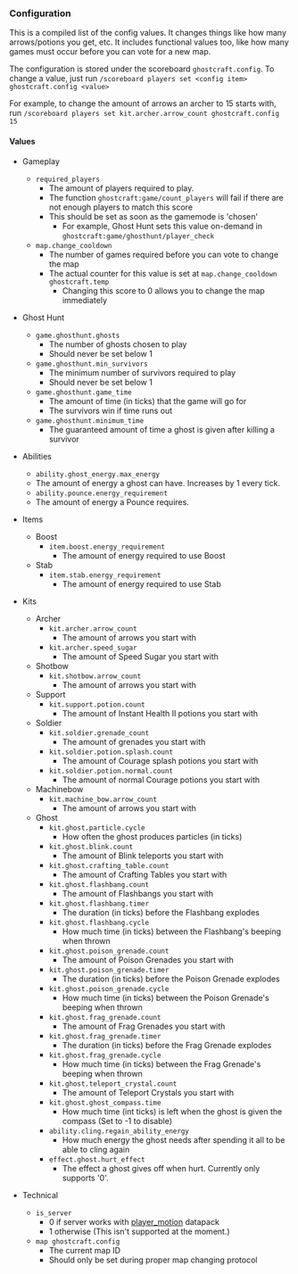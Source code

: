 


### Configuration

This is a compiled list of the config values. It changes things like  how many arrows/potions you get, etc. It includes functional values too, like how many games must occur before you can vote for a new map.

The configuration is stored under the scoreboard `ghostcraft.config`. To change a value, just run `/scoreboard players set <config item> ghostcraft.config <value>`

For example, to change the amount of arrows an archer to 15 starts with, run `/scoreboard players set kit.archer.arrow_count ghostcraft.config 15`


#### Values


- Gameplay
    - `required_players`
        - The amount of players required to play. 
        - The function `ghostcraft:game/count_players` will fail if there are not enough players to match this score
        - This should be set as soon as the gamemode is 'chosen'
            - For example, Ghost Hunt sets this value on-demand in `ghostcraft:game/ghosthunt/player_check`
    - `map.change_cooldown`
        - The number of games required before you can vote to change the map
        - The actual counter for this value is set at `map.change_cooldown ghostcraft.temp`
            - Changing this score to 0 allows you to change the map immediately

- Ghost Hunt
    - `game.ghosthunt.ghosts`
        - The number of ghosts chosen to play
        - Should never be set below 1
    - `game.ghosthunt.min_survivors`
        - The minimum number of survivors required to play
        - Should never be set below 1
    - `game.ghosthunt.game_time`
        - The amount of time (in ticks) that the game will go for
        - The survivors win if time runs out
    - `game.ghosthunt.minimum_time`
        - The guaranteed amount of time a ghost is given after killing a survivor
        
- Abilities
    - `ability.ghost_energy.max_energy`
    - The amount of energy a ghost can have. Increases by 1 every tick.
    - `ability.pounce.energy_requirement`
    - The amount of energy a Pounce requires.

- Items
    - Boost
        - `item.boost.energy_requirement`
            - The amount of energy required to use Boost
    - Stab
        - `item.stab.energy_requirement`
            - The amount of energy required to use Stab

- Kits
    - Archer
        - `kit.archer.arrow_count`
            - The amount of arrows you start with
        - `kit.archer.speed_sugar`
            - The amount of Speed Sugar you start with
    - Shotbow
        - `kit.shotbow.arrow_count`
            - The amount of arrows you start with
    - Support
        - `kit.support.potion.count`
            - The amount of Instant Health II potions you start with
    - Soldier
        - `kit.soldier.grenade_count`
            - The amount of grenades you start with
        - `kit.soldier.potion.splash.count`
            - The amount of Courage splash potions you start with
        - `kit.soldier.potion.normal.count`
            - The amount of normal Courage potions you start with
    - Machinebow
        - `kit.machine_bow.arrow_count`
            - The amount of arrows you start with
    - Ghost
        - `kit.ghost.particle.cycle`
            - How often the ghost produces particles (in ticks)
        - `kit.ghost.blink.count`
            - The amount of Blink teleports you start with
        - `kit.ghost.crafting_table.count`
            - The amount of Crafting Tables you start with
        - `kit.ghost.flashbang.count`
            - The amount of Flashbangs you start with
        - `kit.ghost.flashbang.timer`
            - The duration (in ticks) before the Flashbang explodes
        - `kit.ghost.flashbang.cycle`
            - How much time (in ticks) between the Flashbang's beeping when thrown
        - `kit.ghost.poison_grenade.count`
            - The amount of Poison Grenades you start with
        - `kit.ghost.poison_grenade.timer`
            - The duration (in ticks) before the Poison Grenade explodes
        - `kit.ghost.poison_grenade.cycle`
            - How much time (in ticks) between the Poison Grenade's beeping when thrown
        - `kit.ghost.frag_grenade.count`
            - The amount of Frag Grenades you start with
        - `kit.ghost.frag_grenade.timer`
            - The duration (in ticks) before the Frag Grenade explodes
        - `kit.ghost.frag_grenade.cycle`
            - How much time (in ticks) between the Frag Grenade's beeping when thrown
        - `kit.ghost.teleport_crystal.count`
            - The amount of Teleport Crystals you start with
        - `kit.ghost.ghost_compass.time`
            - How much time (int ticks) is left when the ghost is given the compass (Set to -1 to disable)
        - `ability.cling.regain_ability_energy`
            - How much energy the ghost needs after spending it all to be able to cling again
        - `effect.ghost.hurt_effect`
            - The effect a ghost gives off when hurt. Currently only supports '0'.

- Technical
    - `is_server`
        - 0 if server works with [player_motion](https://modrinth.com/datapack/player_motion) datapack
        - 1 otherwise (This isn't supported at the moment.)
    - `map ghostcraft.config`
        - The current map ID
        - Should only be set during proper map changing protocol






